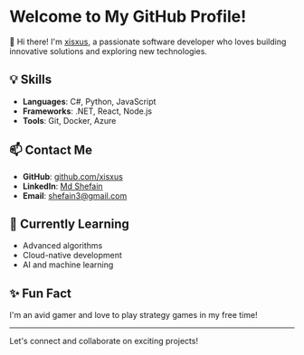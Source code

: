 # Welcome to My GitHub Profile!

👋 Hi there! I'm [xisxus](https://github.com/xisxus), a passionate software developer who loves building innovative solutions and exploring new technologies.

## 💡 Skills
- **Languages**: C#, Python, JavaScript
- **Frameworks**: .NET, React, Node.js
- **Tools**: Git, Docker, Azure

## 📫 Contact Me
- **GitHub**: [github.com/xisxus](https://github.com/xisxus)
- **LinkedIn**: [Md Shefain](https://www.linkedin.com/in/md-shefain-12ab93116/)
- **Email**: [shefain3@gmail.com](mailto:shefain3@gmail.com)

## 🌱 Currently Learning
- Advanced algorithms
- Cloud-native development
- AI and machine learning

## ✨ Fun Fact
I'm an avid gamer and love to play strategy games in my free time!

---

Let's connect and collaborate on exciting projects!
